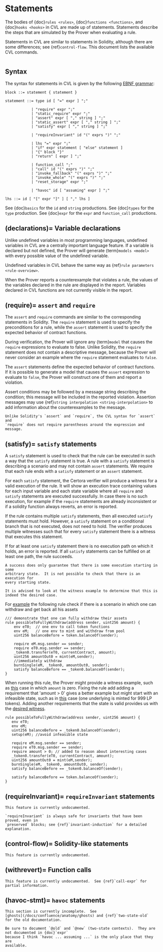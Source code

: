 Statements
==========

The bodies of {doc}`rules <rules>`, {doc}`functions <functions>`, and
{doc}`hooks <hooks>` in CVL are made up of statements.  Statements describe the
steps that are simulated by the Prover when evaluating a rule.

Statements in CVL are similar to statements in Solidity, although there are
some differences; see {ref}`control-flow`.  This document lists the available
CVL commands.

```{contents}
```

Syntax
------

The syntax for statements in CVL is given by the following [EBNF grammar](syntax):

```
block ::= statement { statement }

statement ::= type id [ "=" expr ] ";"

            | "require" expr ";"
            | "static_require" expr ";"
            | "assert" expr [ "," string ] ";"
            | "static_assert" expr [ "," string ] ";"
            | "satisfy" expr [ "," string ] ";"

            | "requireInvariant" id "(" exprs ")" ";"

            | lhs "=" expr ";"
            | "if" expr statement [ "else" statement ]
            | "{" block "}"
            | "return" [ expr ] ";"

            | function_call ";"
            | "call" id "(" exprs ")" ";"
            | "invoke_fallback" "(" exprs ")" ";"
            | "invoke_whole" "(" exprs ")" ";"
            | "reset_storage" expr ";"

            | "havoc" id [ "assuming" expr ] ";"

lhs ::= id [ "[" expr "]" ] [ "," lhs ]
```

See {doc}`basics` for the `id` and `string` productions.  See {doc}`types` for
the `type` production.  See {doc}`expr` for the `expr` and `function_call` productions.

(declarations)=
Variable declarations
---------------------

Unlike undefined variables in most programming languages, undefined variables
in CVL are a centrally important language feature.  If a variable is declared
but not defined, the Prover will generate {term}`models <model>` with every
possible value of the undefined variable.

Undefined variables in CVL behave the same way as {ref}`rule parameters
<rule-overview>`.

When the Prover reports a counterexample that violates a rule, the values of the
variables declared in the rule are displayed in the report.  Variables declared
in CVL functions are not currently visible in the report.

(require)=
`assert` and `require`
----------------------

The `assert` and `require` commands are similar to the corresponding statements
in Solidity.  The `require` statement is used to specify the preconditions for
a rule, while the `assert` statement is used to specify the expected behavior
of contract functions.

During verification, the Prover will ignore any {term}`model` that causes the
`require` expressions to evaluate to false.  Unlike Solidity, the `require`
statement does not contain a descriptive message, because the Prover will never
consider an example where the `require` statement evaluates to `false`.

The `assert` statements define the expected behavior of contract functions.  If
it is possible to generate a model that causes the `assert` expression to
evaluate to `false`, the Prover will construct one of them and report a
violation.

Assert conditions may be followed by a message string describing the condition;
this message will be included in the reported violation.  Assertion messages
may use {ref}`string interpolation <string-interpolation>` to add information
about the counterexamples to the message.

```{note}
Unlike Solidity's `assert` and `require`, the CVL syntax for `assert` and
`require` does not require parentheses around the expression and message.
```

(satisfy)=
`satisfy` statements
--------------------

A `satisfy` statement is used to check that the rule can be executed in such a
way that the `satisfy` statement is true.  A rule with a `satisfy` statement is
describing a scenario and may not contain `assert` statements.  We require that
each rule ends with a `satisfy` statement or an `assert` statement.

For each `satisfy` statement, the Certora verifier will produce a witness for a
valid execution of the rule.  It will show an execution trace containing values
for each input variable and each state variable where all `require` and `satisfy`
statements are executed successfully.  In case there is no such execution, for
example if the `require` statements are already inconsistent or if a solidity
function always reverts, an error is reported.

If the rule contains multiple `satisfy` statements, then all executed `satisfy`
statements must hold.   However, a `satisfy` statement on a conditional branch that
is not executed, does not need to hold.  The verifier produces multiple witnesses
such that for every `satisfy` statement there is a witness that executes this
statement.

If for at least one `satisfy` statement there is no execution path on which it
holds, an error is reported.  If all `satisfy` statements can be fulfilled on
at least one path, the rule succeeds.

```{note}
A success does only guarantee that there is some execution starting in some
arbitrary state.  It is not possible to check that there is an execution for
every starting state.
```
```{note}
It is advised to look at the witness example to determine that this is indeed the desired case. 
```
For [example](https://github.com/Certora/Examples/tree/master/FullProjects) 
the following rule check if there is a scenario in which one can withdraw and get back all his assets


```cvl
/// demonstrate that one can fully withdraw their assets
rule possibleToFullyWithdraw(address sender, uint256 amount) {
    env eT0;  // one env to call token functions
    env eM;   // one env to mint and withdraw from pool
    uint256 balanceBefore = token.balanceOf(sender);
    
    require eM.msg.sender == sender;
    require eT0.msg.sender == sender;
    _token0.transfer(eT0, currentContract, amount);
    uint256 amountOut0 = mint(eM,sender);
    //immediately withdraw
    burnSingle(eM, _token0, amountOut0, sender);
    satisfy balanceBefore == _token0.balanceOf(sender);
}
```

When running this rule, the Prover might provide a witness example, such as [this](https://prover.certora.com/output/40726/7e2ea3f2baf64505a79108f7ee5b6a35?anonymousKey=09ee75d8c35e4b9b33447820ede1016af9c65022) case
in which `amount` is zero. Fixing the rule add adding a requirement that 'amount > 0' gives a better example but might start with an infeasible state, such as in [this](
https://prover.certora.com/output/40726/ce7c3e49011f4ae7bf06983eff3254b1/?anonymousKey=3a02d99c74c950c5de0886521581c7096948714c) case (one underlying is minted for 999 LP tokens). Adding another requirements that the state is valid provides us with the [desired witness](
 https://prover.certora.com/output/40726/db4d12e98718424c86e95937c0945700/?anonymousKey=92ffd0f1210cac228563cd9ad92575f798111e2b).

 ```cvl
rule possibleToFullyWithdraw(address sender, uint256 amount) {
    env eT0;
    env eM;
    uint256 balanceBefore = _token0.balanceOf(sender);
    setup(eM); //avoid infeasible state

    require eM.msg.sender == sender;
    require eT0.msg.sender == sender;
    require amount > 0; // added to reason about interesting cases 
    _token0.transfer(eT0, currentContract, amount);
    uint256 amountOut0 = mint(eM,sender);
    burnSingle(eM, _token0, amountOut0, sender);
    satisfy balanceBefore == _token0.balanceOf(sender);
    
    satisfy balanceBefore == token.balanceOf(sender);
}
```


(requireInvariant)=
`requireInvariant` statements
-----------------------------

```{todo}
This feature is currently undocumented.
```

```{note}
`requireInvariant` is always safe for invariants that have been proved, even in
`preserved` blocks; see {ref}`invariant-induction` for a detailed explanation.
```

(control-flow)=
Solidity-like statements
------------------------

```{todo}
This feature is currently undocumented.
```

(withrevert)=
Function calls
--------------

```{todo}
This feature is currently undocumented.  See {ref}`call-expr` for partial information.
```

(havoc-stmt)=
`havoc` statements
------------------

```{todo}
This section is currently incomplete.  See
[ghosts](/docs/confluence/anatomy/ghosts) and {ref}`two-state-old`
for the old documentation.
```

```{todo}
Be sure to document `@old` and `@new` (two-state contexts).  They are not documented in {doc}`expr`
because I think `havoc ... assuming ...` is the only place that they are
available.
```

